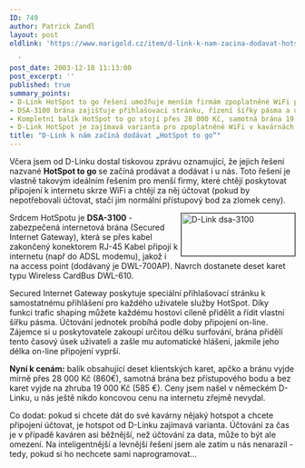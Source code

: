 ```yaml
---
ID: 749
author: Patrick Zandl
layout: post
oldlink: 'https://www.marigold.cz/item/d-link-k-nam-zacina-dodavat-hotspot-to-go

  '
post_date: 2003-12-18 11:13:00
post_excerpt: ''
published: true
summary_points:
- D-Link HotSpot to go řešení umožňuje menším firmám zpoplatněné WiFi připojení.
- DSA-3100 brána zajišťuje přihlašovací stránku, řízení šířky pásma a účtování času.
- Kompletní balík HotSpot to go stojí přes 28 000 Kč, samotná brána 19 000 Kč.
- D-Link HotSpot je zajímavá varianta pro zpoplatněné WiFi v kavárnách.
title: "D-Link k nám začíná dodávat „HotSpot to go“"
---
```


<p>
Včera jsem od D-Linku dostal tiskovou zprávu oznamující, že jejich řešení nazvané <STRONG>HotSpot to go </STRONG>se začíná prodávat a dodávat i u nás. Toto řešení je vlastně takovým ideálním řešením pro menší firmy, které chtějí poskytovat připojení k internetu skrze WiFi a chtějí za něj účtovat (pokud by nepotřebovali účtovat, stačí jim normální přístupový bod za zlomek ceny). </p>

<p>
<IMG height=75 alt="D-Link dsa-3100" src="/wp-content/uploads/dsa-3100.jpg" width=200 align=right border=1>Srdcem HotSpotu je <STRONG>DSA-3100</STRONG> - zabezpečená internetová brána (Secured Internet Gateway), která se přes kabel zakončený konektorem RJ-45 Kabel připojí&#160;k internetu&#160;(např do ADSL modemu), jakož i na&#160;access point (dodávaný je&#160;DWL-700AP). Navrch dostanete deset karet typu Wireless CardBus DWL-610.</p>

<p>
Secured Internet Gateway poskytuje speciální přihlašovací stránku k samostatnému přihlášení pro každého uživatele služby HotSpot. Díky funkci&#160;trafic shaping&#160;můžete každému hostovi cíleně přidělit a řídit vlastní šířku pásma. Účtování jednotek probíhá podle doby připojení on-line. Zájemce si u poskytovatele zakoupí určitou délku surfování, brána přidělí tento časový úsek uživateli a zašle mu automatické hlášení, jakmile jeho délka on-line připojení vyprší. </p>

<p>
<STRONG>Nyní k cenám:</STRONG> balík obsahující deset klientských karet, apčko a bránu vyjde mírně přes&#160;28 000&#160;Kč (860&#8364;), samotná brána bez přístupového bodu a bez karet vyjde na zhruba 19 000 Kč (585 &#8364;). Ceny jsem našel v německém D-Linku, u nás ještě nikdo koncovou cenu na internetu zřejmě nevydal.</p>

<p>
Co dodat: pokud si chcete dát do své kavárny nějaký hotspot a chcete připojení účtovat, je hotspot od D-Linku zajímavá varianta. Účtování za čas je v případě kaváren asi běžnější, než účtování za data, může to být ale omezení. Na inteligentnější a levnější řešení jsem ale zatím u nás nenarazil - tedy, pokud si ho nechcete sami naprogramovat...&#160;&#160;</p>